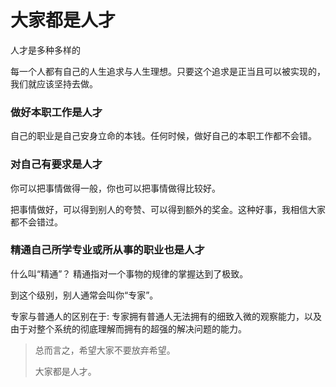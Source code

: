 # 大家都是人才

人才是多种多样的

每一个人都有自己的人生追求与人生理想。只要这个追求是正当且可以被实现的，我们就应该坚持去做。

### 做好本职工作是人才

自己的职业是自己安身立命的本钱。任何时候，做好自己的本职工作都不会错。

### 对自己有要求是人才

你可以把事情做得一般，你也可以把事情做得比较好。

把事情做好，可以得到别人的夸赞、可以得到额外的奖金。这种好事，我相信大家都不会错过。

### 精通自己所学专业或所从事的职业也是人才

什么叫“精通”？ 精通指对一个事物的规律的掌握达到了极致。

到这个级别，别人通常会叫你“专家”。

专家与普通人的区别在于:  专家拥有普通人无法拥有的细致入微的观察能力，以及由于对整个系统的彻底理解而拥有的超强的解决问题的能力。



> 总而言之，希望大家不要放弃希望。
>
> 大家都是人才。

